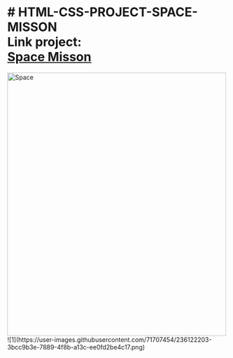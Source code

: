<h1># HTML-CSS-PROJECT-SPACE-MISSON <br>
Link project: <br>
<a href="https://bangnguyendong.github.io/HTML-CSS-PROJECT-SPACE-MISSON/#index.html">Space Misson</a> <br>

</h1>
<img src="https://user-images.githubusercontent.com/71707454/236122203-3bcc9b3e-7889-4f8b-a13c-ee0fd2be4c17.png" alt="Space" width="500" height="600">
![1](https://user-images.githubusercontent.com/71707454/236122203-3bcc9b3e-7889-4f8b-a13c-ee0fd2be4c17.png)
